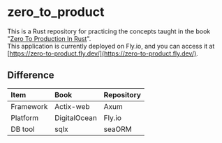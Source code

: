 # zero_to_product  

This is a Rust repository for practicing the concepts taught in the book "[Zero To Production In Rust](https://www.zero2prod.com/index.html)".  
This application is currently deployed on Fly.io, and you can access it at [https://zero-to-product.fly.dev/](https://zero-to-product.fly.dev/).  

## Difference  

| Item      | Book         | Repository |
|:----------|:-------------|:-----------|
| Framework | Actix-web    | Axum       |
| Platform  | DigitalOcean | Fly.io     |
| DB tool   | sqlx         | seaORM     |
